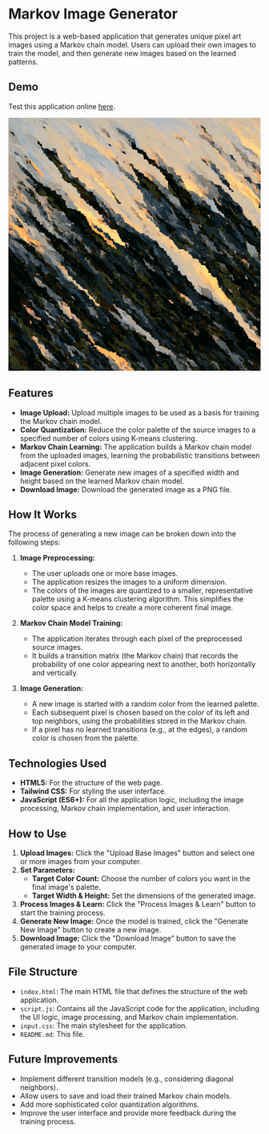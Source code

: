 # Markov Image Generator

This project is a web-based application that generates unique pixel art images using a Markov chain model. Users can upload their own images to train the model, and then generate new images based on the learned patterns.

## Demo

Test this application online [here](https://morra.co/markov-image-generator/).

![Generated example image](https://github.com/manuelhe/markov-image-generator/blob/main/android-chrome-512x512.png)

## Features

- **Image Upload:** Upload multiple images to be used as a basis for training the Markov chain model.
- **Color Quantization:** Reduce the color palette of the source images to a specified number of colors using K-means clustering.
- **Markov Chain Learning:** The application builds a Markov chain model from the uploaded images, learning the probabilistic transitions between adjacent pixel colors.
- **Image Generation:** Generate new images of a specified width and height based on the learned Markov chain model.
- **Download Image:** Download the generated image as a PNG file.

## How It Works

The process of generating a new image can be broken down into the following steps:

1.  **Image Preprocessing:**
    *   The user uploads one or more base images.
    *   The application resizes the images to a uniform dimension.
    *   The colors of the images are quantized to a smaller, representative palette using a K-means clustering algorithm. This simplifies the color space and helps to create a more coherent final image.

2.  **Markov Chain Model Training:**
    *   The application iterates through each pixel of the preprocessed source images.
    *   It builds a transition matrix (the Markov chain) that records the probability of one color appearing next to another, both horizontally and vertically.

3.  **Image Generation:**
    *   A new image is started with a random color from the learned palette.
    *   Each subsequent pixel is chosen based on the color of its left and top neighbors, using the probabilities stored in the Markov chain.
    *   If a pixel has no learned transitions (e.g., at the edges), a random color is chosen from the palette.

## Technologies Used

-   **HTML5:** For the structure of the web page.
-   **Tailwind CSS:** For styling the user interface.
-   **JavaScript (ES6+):** For all the application logic, including the image processing, Markov chain implementation, and user interaction.

## How to Use

1.  **Upload Images:** Click the "Upload Base Images" button and select one or more images from your computer.
2.  **Set Parameters:**
    *   **Target Color Count:** Choose the number of colors you want in the final image's palette.
    *   **Target Width & Height:** Set the dimensions of the generated image.
3.  **Process Images & Learn:** Click the "Process Images & Learn" button to start the training process.
4.  **Generate New Image:** Once the model is trained, click the "Generate New Image" button to create a new image.
5.  **Download Image:** Click the "Download Image" button to save the generated image to your computer.

## File Structure

-   `index.html`: The main HTML file that defines the structure of the web application.
-   `script.js`: Contains all the JavaScript code for the application, including the UI logic, image processing, and Markov chain implementation.
-   `input.css`: The main stylesheet for the application.
-   `README.md`: This file.

## Future Improvements

-   Implement different transition models (e.g., considering diagonal neighbors).
-   Allow users to save and load their trained Markov chain models.
-   Add more sophisticated color quantization algorithms.
-   Improve the user interface and provide more feedback during the training process.
